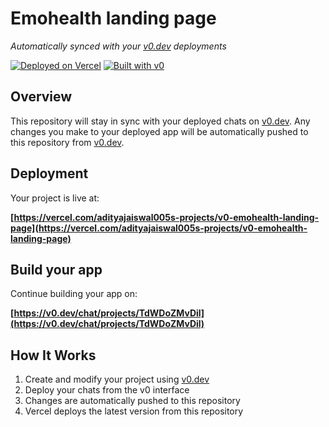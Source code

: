 # Emohealth landing page

*Automatically synced with your [v0.dev](https://v0.dev) deployments*

[![Deployed on Vercel](https://img.shields.io/badge/Deployed%20on-Vercel-black?style=for-the-badge&logo=vercel)](https://vercel.com/adityajaiswal005s-projects/v0-emohealth-landing-page)
[![Built with v0](https://img.shields.io/badge/Built%20with-v0.dev-black?style=for-the-badge)](https://v0.dev/chat/projects/TdWDoZMvDil)

## Overview

This repository will stay in sync with your deployed chats on [v0.dev](https://v0.dev).
Any changes you make to your deployed app will be automatically pushed to this repository from [v0.dev](https://v0.dev).

## Deployment

Your project is live at:

**[https://vercel.com/adityajaiswal005s-projects/v0-emohealth-landing-page](https://vercel.com/adityajaiswal005s-projects/v0-emohealth-landing-page)**

## Build your app

Continue building your app on:

**[https://v0.dev/chat/projects/TdWDoZMvDil](https://v0.dev/chat/projects/TdWDoZMvDil)**

## How It Works

1. Create and modify your project using [v0.dev](https://v0.dev)
2. Deploy your chats from the v0 interface
3. Changes are automatically pushed to this repository
4. Vercel deploys the latest version from this repository